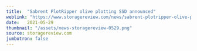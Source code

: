 ```yaml
---
title:  "Sabrent PlotRipper olive plotting SSD announced"
weblink: "https://www.storagereview.com/news/sabrent-plotripper-olive-plotting-ssd-announced"
date:   2021-05-29
thumbnail: "/assets/news-storagereview-0529.png"
source: storagereview.com
jumbotron: false
---
```

